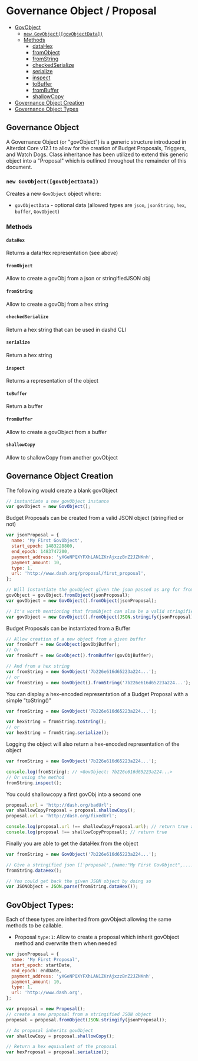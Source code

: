 # Governance Object / Proposal

- [GovObject](#governance-object)
  - [`new GovObject([govObjectData])`](#new-govobjectgovobjectdata)
  - [Methods](#methods)
    - [dataHex](#datahex)
    - [fromObject](#fromobject)
    - [fromString](#fromstring)
    - [checkedSerialize](#checkedserialize)
    - [serialize](#serialize)
    - [inspect](#inspect)
    - [toBuffer](#tobuffer)
    - [fromBuffer](#frombuffer)
    - [shallowCopy](#shallowcopy)
- [Governance Object Creation](#governance-object-creation)
- [Governance Object Types](#govobject-types)

## Governance Object

A Governance Object (or "govObject") is a generic structure introduced in Alterdot Core v12.1 to allow for the creation of Budget Proposals, Triggers, and Watch Dogs. Class inheritance has been utilized to extend this generic object into a "Proposal" which is outlined throughout the remainder of this document.

### `new GovObject([govObjectData])`

Creates a new `GovObject` object where:

- `govObjectData` - optional data (allowed types are `json`, `jsonString`, `hex`, `buffer`, `GovObject`)

### Methods

#### `dataHex`

Returns a dataHex representation (see above)

#### `fromObject`

Allow to create a govObj from a json or stringifiedJSON obj

#### `fromString`

Allow to create a govObj from a hex string

#### `checkedSerialize`

Return a hex string that can be used in dashd CLI

#### `serialize`

Return a hex string

#### `inspect`

Returns a representation of the object

#### `toBuffer`

Return a buffer

#### `fromBuffer`

Allow to create a govObject from a buffer

#### `shallowCopy`

Allow to shallowCopy from another govObject

## Governance Object Creation

The following would create a blank govObject

```javascript
// instantiate a new govObject instance
var govObject = new GovObject();
```

Budget Proposals can be created from a valid JSON object (stringified or not)

```javascript
var jsonProposal = {
  name: 'My First GovObject',
  start_epoch: 1483228800,
  end_epoch: 1483747200,
  payment_address: 'yXGeNPQXYFXhLAN1ZKrAjxzzBnZ2JZNKnh',
  payment_amount: 10,
  type: 1,
  url: 'http://www.dash.org/proposal/first_proposal',
};

// Will instantiate the govObject given the json passed as arg for fromObject
govObject = govObject.fromObject(jsonProposal);
var govObject = new GovObject().fromObject(jsonProposal);

// It's worth mentioning that fromObject can also be a valid stringified json.
var govObject = new GovObject().fromObject(JSON.stringify(jsonProposal));
```

Budget Proposals can be instantiated from a Buffer

```javascript
// Allow creation of a new object from a given buffer
var fromBuff = new GovObject(govObjBuffer);
// Or
var fromBuff = new GovObject().fromBuffer(govObjBuffer);

// And from a hex string
var fromString = new GovObject('7b226e616d65223a224...');
// or
var fromString = new GovObject().fromString('7b226e616d65223a224...');
```

You can display a hex-encoded representation of a Budget Proposal with a simple "toString()"

```javascript
var fromString = new GovObject('7b226e616d65223a224...');

var hexString = fromString.toString();
// or
var hexString = fromString.serialize();
```

Logging the object will also return a hex-encoded representation of the object

```javascript
var fromString = new GovObject('7b226e616d65223a224...');

console.log(fromString); // <GovObject: 7b226e616d65223a224...>
// Or using the method
fromString.inspect();
```

You could shallowcopy a first govObj into a second one

```javascript
proposal.url = 'http://dash.org/badUrl';
var shallowCopyProposal = proposal.shallowCopy();
proposal.url = 'http://dash.org/fixedUrl';

console.log(proposal.url !== shallowCopyProposal.url); // return true as it's a copy
console.log(proposal !== shallowCopyProposal); // return true
```

Finally you are able to get the dataHex from the object

```javascript
var fromString = new GovObject('7b226e616d65223a224...');

// Give a stringified json [['proposal',{name:"My First GovObject",....}]]
fromString.dataHex();

// You could get back the given JSON object by doing so
var JSONObject = JSON.parse(fromString.dataHex());
```

## GovObject Types:

Each of these types are inherited from govObject allowing the same methods to be callable.

- Proposal `type:1`: Allow to create a proposal which inherit govObject method and overwrite them when needed

```javascript
var jsonProposal = {
  name: 'My First Proposal',
  start_epoch: startDate,
  end_epoch: endDate,
  payment_address: 'yXGeNPQXYFXhLAN1ZKrAjxzzBnZ2JZNKnh',
  payment_amount: 10,
  type: 1,
  url: 'http://www.dash.org',
};

var proposal = new Proposal();
// create a new proposal from a stringified JSON object
proposal = proposal.fromObject(JSON.stringify(jsonProposal));

// As proposal inherits govObject
var shallowCopy = proposal.shallowCopy();

// Return a hex equivalent of the proposal
var hexProposal = proposal.serialize();
```
